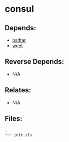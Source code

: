 # consul

## Depends:

  -  [bsdtar](/salt/bsdtar)
  -  [wget](/salt/wget)

## Reverse Depends:

  -  N/A

## Relates:

  -  N/A

## Files:

```bash
.
└── init.sls
```
